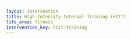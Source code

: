 ```yaml
---
layout: intervention
title: High-Intensity Interval Training (HIIT)
life_area: fitness
intervention_key: hiit-training
---
```

